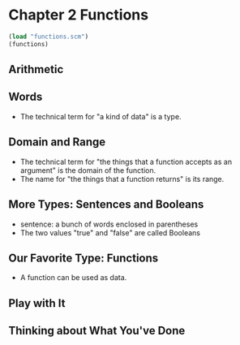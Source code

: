 # Chapter 2 Functions
```Scheme
(load "functions.scm")
(functions)
```

## Arithmetic

## Words
* The technical term for "a kind of data" is a type.

## Domain and Range
* The technical term for "the things that a function accepts as an argument" is the domain of the function.
* The name for "the things that a function returns" is its range.

## More Types: Sentences and Booleans
* sentence: a bunch of words enclosed in parentheses
* The two values "true" and "false" are called Booleans

## Our Favorite Type: Functions
* A function can be used as data.

## Play with It

## Thinking about What You've Done
